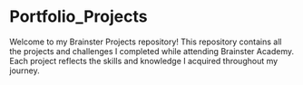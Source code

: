 # Portfolio_Projects
Welcome to my Brainster Projects repository! This repository contains all the projects and challenges I completed while attending Brainster Academy. Each project reflects the skills and knowledge I acquired throughout my journey.
